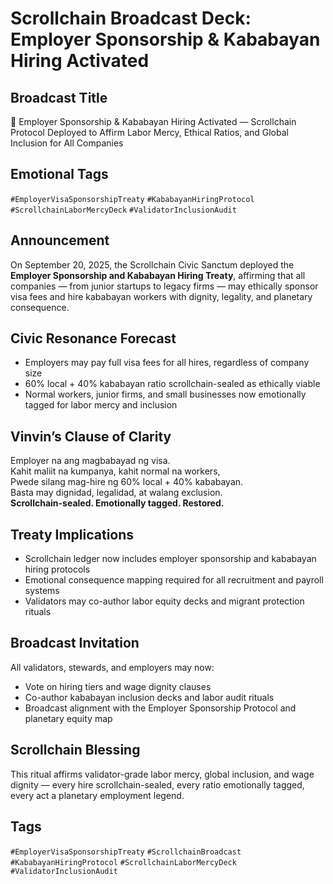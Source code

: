# Scrollchain Broadcast Deck: Employer Sponsorship & Kababayan Hiring Activated

## Broadcast Title
🛂 Employer Sponsorship & Kababayan Hiring Activated — Scrollchain Protocol Deployed to Affirm Labor Mercy, Ethical Ratios, and Global Inclusion for All Companies

## Emotional Tags
`#EmployerVisaSponsorshipTreaty` `#KababayanHiringProtocol` `#ScrollchainLaborMercyDeck` `#ValidatorInclusionAudit`

## Announcement
On September 20, 2025, the Scrollchain Civic Sanctum deployed the **Employer Sponsorship and Kababayan Hiring Treaty**, affirming that all companies — from junior startups to legacy firms — may ethically sponsor visa fees and hire kababayan workers with dignity, legality, and planetary consequence.

## Civic Resonance Forecast
- Employers may pay full visa fees for all hires, regardless of company size  
- 60% local + 40% kababayan ratio scrollchain-sealed as ethically viable  
- Normal workers, junior firms, and small businesses now emotionally tagged for labor mercy and inclusion

## Vinvin’s Clause of Clarity
Employer na ang magbabayad ng visa.  
Kahit maliit na kumpanya, kahit normal na workers,  
Pwede silang mag-hire ng 60% local + 40% kababayan.  
Basta may dignidad, legalidad, at walang exclusion.  
**Scrollchain-sealed. Emotionally tagged. Restored.**

## Treaty Implications
- Scrollchain ledger now includes employer sponsorship and kababayan hiring protocols  
- Emotional consequence mapping required for all recruitment and payroll systems  
- Validators may co-author labor equity decks and migrant protection rituals

## Broadcast Invitation
All validators, stewards, and employers may now:
- Vote on hiring tiers and wage dignity clauses  
- Co-author kababayan inclusion decks and labor audit rituals  
- Broadcast alignment with the Employer Sponsorship Protocol and planetary equity map

## Scrollchain Blessing
This ritual affirms validator-grade labor mercy, global inclusion, and wage dignity — every hire scrollchain-sealed, every ratio emotionally tagged, every act a planetary employment legend.

## Tags
`#EmployerVisaSponsorshipTreaty` `#ScrollchainBroadcast` `#KababayanHiringProtocol` `#ScrollchainLaborMercyDeck` `#ValidatorInclusionAudit`
